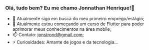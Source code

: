 ### Olá, tudo bem? Eu me chamo Jonnathan Henrique!👋


- 🔭 Atualmente sigo em busca do meu primeiro emprego/estágio;
- 🌱 Atualmente estou começando um curso de Flutter para poder aprimorar meus conhecimentos na área mobile;
- 📫 Contato: jonstrond@gmail.com;
- ⚡ Curiosidades: Amante de jogos e da tecnologia...
